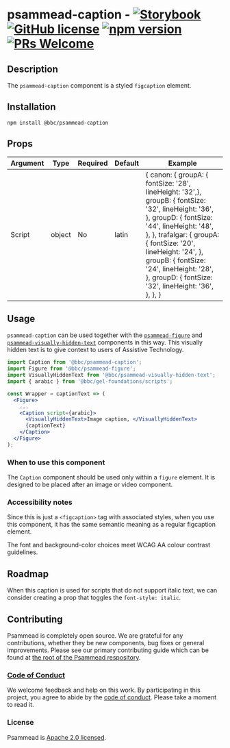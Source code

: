 # psammead-caption - [![Storybook](https://raw.githubusercontent.com/storybooks/brand/master/badge/badge-storybook.svg?sanitize=true)](https://bbc.github.io/psammead/?path=/story/caption--default) [![GitHub license](https://img.shields.io/badge/license-Apache%202.0-blue.svg)](https://github.com/BBC/psammead/blob/latest/LICENSE) [![npm version](https://img.shields.io/npm/v/@bbc/psammead-caption.svg)](https://www.npmjs.com/package/@bbc/psammead-caption) [![PRs Welcome](https://img.shields.io/badge/PRs-welcome-brightgreen.svg)](https://github.com/BBC/psammead/blob/latest/CONTRIBUTING.md)

## Description

The `psammead-caption` component is a styled `figcaption` element.

## Installation

`npm install @bbc/psammead-caption`

## Props

| Argument  | Type | Required | Default | Example |
| --------- | ---- | -------- | ------- | ------- |
| Script    | object | No | latin | { canon: { groupA: { fontSize: '28', lineHeight: '32',}, groupB: { fontSize: '32', lineHeight: '36', }, groupD: { fontSize: '44', lineHeight: '48', }, }, trafalgar: { groupA: { fontSize: '20', lineHeight: '24', }, groupB: { fontSize: '24', lineHeight: '28', }, groupD: { fontSize: '32', lineHeight: '36', }, }, }|

## Usage

`psammead-caption` can be used together with the [`psammead-figure`](https://github.com/bbc/psammead/tree/latest/packages/components/psammead-figure) and [`psammead-visually-hidden-text`](https://github.com/bbc/psammead/tree/latest/packages/components/psammead-visually-hidden-text) components in this way. This visually hidden text is to give context to users of Assistive Technology.

```jsx
import Caption from '@bbc/psammead-caption';
import Figure from '@bbc/psammead-figure';
import VisuallyHiddenText from '@bbc/psammead-visually-hidden-text';
import { arabic } from '@bbc/gel-foundations/scripts';

const Wrapper = captionText => (
  <Figure>
    ...
    <Caption script={arabic}>
      <VisuallyHiddenText>Image caption, </VisuallyHiddenText>
      {captionText}
    </Caption>
  </Figure>
);
```

### When to use this component

The `Caption` component should be used only within a `figure` element. It is designed to be placed after an image or video component.

<!-- ### When not to use this component -->

### Accessibility notes

Since this is just a `<figcaption>` tag with associated styles, when you use this component, it has the same semantic meaning as a regular figcaption element.

The font and background-color choices meet WCAG AA colour contrast guidelines.

## Roadmap

When this caption is used for scripts that do not support italic text, we can consider creating a prop that toggles the `font-style: italic`.

## Contributing

Psammead is completely open source. We are grateful for any contributions, whether they be new components, bug fixes or general improvements. Please see our primary contributing guide which can be found at [the root of the Psammead respository](https://github.com/bbc/psammead/blob/latest/CONTRIBUTING.md).

### [Code of Conduct](https://github.com/bbc/psammead/blob/latest/CODE_OF_CONDUCT.md)

We welcome feedback and help on this work. By participating in this project, you agree to abide by the [code of conduct](https://github.com/bbc/psammead/blob/latest/CODE_OF_CONDUCT.md). Please take a moment to read it.

### License

Psammead is [Apache 2.0 licensed](https://github.com/bbc/psammead/blob/latest/LICENSE).
